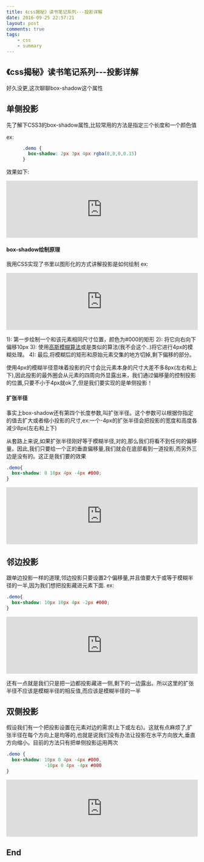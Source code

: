 ```yaml
---
title: 《css揭秘》读书笔记系列---投影详解
date: 2016-09-25 22:57:21
layout: post
comments: true
tags:
    - css
    - summary
---
```


## 《css揭秘》读书笔记系列---投影详解

好久没更,这次聊聊box-shadow这个属性

## 单侧投影

先了解下CSS3的box-shadow属性,比较常用的方法是指定三个长度和一个颜色值

ex:
```css
      .demo {
        box-shadow: 2px 3px 4px rgba(0,0,0,0.15)
      }
```

<!--more-->

效果如下:

<iframe style="width: 100%; height: 150px" src="http://sandbox.runjs.cn/show/hc6xh9di" allowfullscreen="allowfullscreen" frameborder="0"></iframe>

#### box-shadow绘制原理

我用CSS实现了书里以图形化的方式讲解投影是如何绘制 ex:

<iframe style="width: 100%; height: 150px" src="http://sandbox.runjs.cn/show/l26lckcl" allowfullscreen="allowfullscreen" frameborder="0"></iframe>

1): 第一步绘制一个和该元素相同尺寸位置，颜色为#000的矩形
2): 将它向右向下偏移10px
3): 使用[高斯模糊算法](https://zh.wikipedia.org/wiki/%E9%AB%98%E6%96%AF%E6%A8%A1%E7%B3%8A)或是类似的算法(我不会这个..)将它进行4px的模糊处理。
4): 最后,将模糊后的矩形和原始元素交集的地方切掉,剩下偏移的部分。

使用4px的模糊半径意味着投影的尺寸会比元素本身的尺寸大差不多8px(左右和上下),因此投影的最外圈会从元素的四周向外显露出来，我们通过偏移量的控制投影的位置,只要不小于4px就ok了,但是我们要实现的是单侧投影！

#### 扩张半径

事实上box-shadow还有第四个长度参数,叫扩张半径。这个参数可以根据你指定的值去扩大或者缩小投影的尺寸,ex:一个-4px的扩张半径会把投影的宽度和高度各减少8px(左右和上下)

从套路上来说,如果扩张半径刚好等于模糊半径,对的,那么我们将看不到任何的偏移量。因此,我们只要给一个正的垂直偏移量,我们就会在底部看到一道投影,而另外三边是没有的。这正是我们要的效果

```css
.demo{
  box-shadow: 0 10px 4px -4px #000;
}
```

<iframe style="width: 100%; height: 150px" src="http://sandbox.runjs.cn/show/iizyebjv" allowfullscreen="allowfullscreen" frameborder="0"></iframe>

## 邻边投影

跟单边投影一样的道理,邻边投影只要设置2个偏移量,并且值要大于或等于模糊半径的一半,因为我们想把投影藏进元素下面.
ex:

```css
.demo{
  box-shadow: 10px 10px 4px -2px #000;
}
```

<iframe style="width: 100%; height: 150px" src="http://sandbox.runjs.cn/show/9o5gpore" allowfullscreen="allowfullscreen" frameborder="0"></iframe>

还有一点就是我们只是把一边都投影藏进一侧,剩下的一边露出。所以这里的扩张半径不应该是模糊半径的相反值,而应该是模糊半径的一半

## 双侧投影

假设我们有一个把投影设置在元素对边的需求(上下或左右)。这就有点麻烦了,扩张半径在每个方向上是均等的,也就是说我们没有办法让投影在水平方向放大,垂直方向缩小。目前的方法只有把单侧投影运用两次

```css
.demo {
  box-shadow: 10px 0 4px -4px #000,
              -10px 0 4px -4px #000
}
```

<iframe style="width: 100%; height: 150px" src="http://sandbox.runjs.cn/show/tcmnyaen" allowfullscreen="allowfullscreen" frameborder="0"></iframe>

## End
